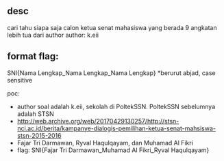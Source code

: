 ## desc
cari tahu siapa saja calon ketua senat mahasiswa yang berada 9 angkatan lebih tua dari author
author: k.eii

## format flag:
SNI{Nama Lengkap_Nama Lengkap_Nama Lengkap}
*berurut abjad, case sensitive

poc:
- author soal adalah k.eii, sekolah di PoltekSSN. PoltekSSN sebelumnya adalah STSN
- http://web.archive.org/web/20170429130257/http://stsn-nci.ac.id/berita/kampanye-dialogis-pemilihan-ketua-senat-mahsiswa-stsn-2015-2016
- Fajar Tri Darmawan, Ryval Haqulqayam, dan Muhamad Al Fikri
- flag: SNI{Fajar Tri Darmawan_Muhamad Al Fikri_Ryval Haqulqayam}
